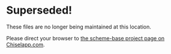 # Superseded!
These files are no longer being maintained at this location.

Please direct your browser to [the scheme-base project page on Chiselapp.com](https://chiselapp.com/user/jesper/repository/scheme-base/home).
